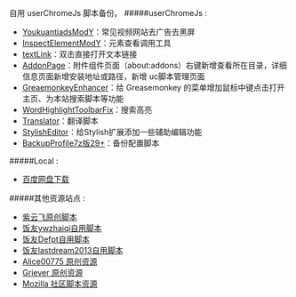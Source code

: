 自用 userChromeJs 脚本备份。
#####userChromeJs :
* [YoukuantiadsModY](https://github.com/ywzhaiqi/userChromeJS/tree/master/YoukuantiadsModY)：常见视频网站去广告去黑屏
* [InspectElementModY](https://github.com/ywzhaiqi/userChromeJS/tree/master/InspectElementModY)：元素查看调用工具
* [textLink](https://github.com/alice0775/userChrome.js/blob/master/textLink.uc.js)：双击直接打开文本链接
* [AddonPage](https://github.com/ywzhaiqi/userChromeJS/tree/master/AddonsPage)：附件组件页面（about:addons）右键新增查看所在目录，详细信息页面新增安装地址或路径，新增 uc脚本管理页面
* [GreaemonkeyEnhancer](https://github.com/ywzhaiqi/userChromeJS/tree/master/GreaemonkeyEnhancer)：给 Greasemonkey 的菜单增加鼠标中键点击打开主页、为本站搜索脚本等功能
* [WordHighlightToolbarFix](https://github.com/ywzhaiqi/userChromeJS/tree/master/WordHighlightToolbarFix)：搜索高亮
* [Translator](https://github.com/defpt/userChromeJs/tree/master/Translator)：翻译脚本
* [StylishEditor](https://github.com/defpt/userChromeJs/tree/master/Stylish)：给Stylish扩展添加一些辅助编辑功能
* [BackupProfile7z版29+](https://github.com/defpt/userChromeJs/blob/master/BackupProfile7z%E7%89%8829%2B.uc.js)：备份配置脚本

#####Local :
* [百度网盘下载]()

#####其他资源站点 :
* [紫云飞原创脚本](http://www.cnblogs.com/ziyunfei/archive/2011/11/25/2263756.html)
* [饭友ywzhaiqi自用脚本](https://github.com/ywzhaiqi/userChromeJS)
* [饭友Defpt自用脚本](https://github.com/defpt/userChromeJs)
* [饭友lastdream2013自用脚本](https://github.com/lastdream2013/userChrome)
* [Alice00775 原创资源](https://github.com/alice0775/userChrome.js)
* [Griever 原创资源](https://github.com/Griever/userChromeJS)
* [Mozilla 社区脚本资源](https://j.mozest.com/zh-CN/)